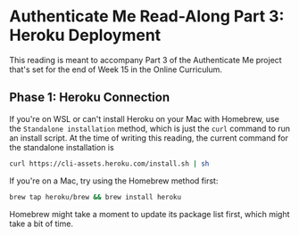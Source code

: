# Authenticate Me Read-Along Part 3: Heroku Deployment

This reading is meant to accompany Part 3 of the Authenticate Me project that's
set for the end of Week 15 in the Online Curriculum.

## Phase 1: Heroku Connection

If you're on WSL or can't install Heroku on your Mac with Homebrew, use the
`Standalone installation` method, which is just the `curl` command to run an
install script. At the time of writing this reading, the current command for the
standalone installation is

```sh
curl https://cli-assets.heroku.com/install.sh | sh
```

If you're on a Mac, try using the Homebrew method first:

```sh
brew tap heroku/brew && brew install heroku
```

Homebrew might take a moment to update its package list first, which might take
a bit of time.

